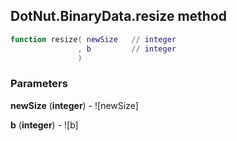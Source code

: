## DotNut.BinaryData.resize method


```lua
function resize( newSize   // integer
               , b         // integer
               )
```


### Parameters

**newSize** (**integer**) - ![newSize]

**b** (**integer**) - ![b]

